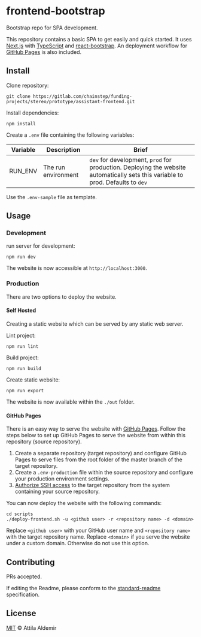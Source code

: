 # frontend-bootstrap

Bootstrap repo for SPA development.

This repository contains a basic SPA to get easily and quick started. It uses [Next.js](https://nextjs.org) with [TypeScript](https://www.typescriptlang.org) and [react-bootstrap](https://react-bootstrap.github.io). An deployment workflow for [GitHub Pages](https://pages.github.com) is also included.

## Install

Clone repository:

````
git clone https://gitlab.com/chainstep/funding-projects/stereo/prototype/assistant-frontend.git
````


Install dependencies:

````
npm install
````


Create a `.env` file containing the following variables:

| Variable            | Description                                                                                                                                          | Brief                                                                                                                        |
|---------------------|------------------------------------------------------------------------------------------------------------------------------------------------------|-----------------------------------------------------------------------------------------------------------------------------|
| RUN_ENV             | The run environment                                                                                                                                  | `dev` for development, `prod` for production. Deploying the website automatically sets this variable to prod. Defaults to `dev` |                                                                                                         |


Use the `.env-sample` file as template.


## Usage


### Development

run server for development:

````
npm run dev
````

The website is now accessible at `http://localhost:3000`.


### Production

There are two options to deploy the website.


#### Self Hosted

Creating a static website which can be served by any static web server.

Lint project:

````
npm run lint
````


Build project:

````
npm run build
````


Create static website:

````
npm run export
````


The website is now available within the `./out` folder.


#### GitHub Pages

There is an easy way to serve the website with [GitHub Pages](https://pages.github.com). Follow the steps below to set up GitHub Pages to serve the website from within this repository (source repository).

1. Create a separate repository (target repository) and configure GitHub Pages to serve files from the root folder of the master branch of the target repository.
2. Create a `.env-production` file within the source repository and configure your production environment settings.
3. [Authorize SSH access](https://docs.github.com/en/github/authenticating-to-github/adding-a-new-ssh-key-to-your-github-account) to the target repository from the system containing your source repository.

You can now deploy the website with the following commands:

````
cd scripts
./deploy-frontend.sh -u <github user> -r <repository name> -d <domain>
````

Replace `<github user>` with your GitHub user name and `<repository name>` with the target repository name. Replace `<domain>` if you serve the website under a custom domain. Otherwise do not use this option.


## Contributing
PRs accepted.

If editing the Readme, please conform to the [standard-readme](https://github.com/RichardLitt/standard-readme) specification.

## License
[MIT](./LICENSE) © Attila Aldemir